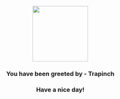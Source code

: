 <p align="center">
            <img src="https://raw.githubusercontent.com/PokeAPI/sprites/master/sprites/pokemon/328.png" width="150" height="150">
          </p>
          <h3 align="center">You have been greeted by - <b>Trapinch</b></h3>
          <h3 align="center">Have a nice day!</h3>
        